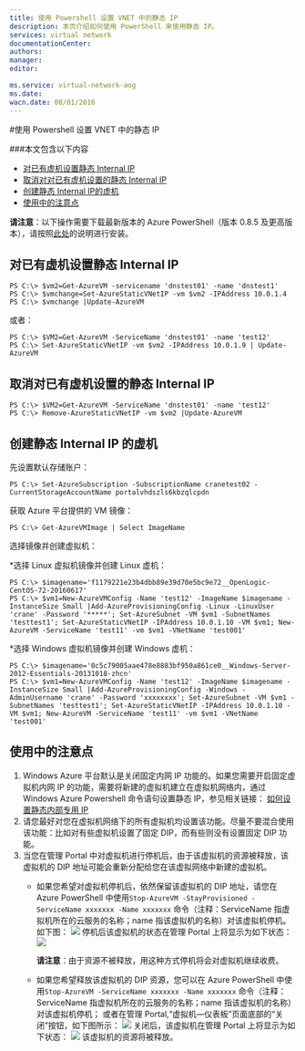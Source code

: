 ```yaml
---
title: 使用 Powershell 设置 VNET 中的静态 IP
description: 本页介绍如何使用 PowerShell 来使用静态 IP。
services: virtual network
documentationCenter: 
authors: 
manager: 
editor: 

ms.service: virtual-network-aog
ms.date: 
wacn.date: 08/01/2016
---
```


#使用 Powershell 设置 VNET 中的静态 IP 

###本文包含以下内容

- [对已有虚机设置静态 Internal IP](#exist)
- [取消对对已有虚机设置的静态 Internal IP](#cancle)
- [创建静态 Internal IP的虚机](#create)
- [使用中的注意点](#note)

**请注意**：以下操作需要下载最新版本的 Azure PowerShell（版本 0.8.5 及更高版本），请按照[此处](./powershell-install-configure.md)的说明进行安装。

## <a id="exist"></a>对已有虚机设置静态 Internal IP	

```
PS C:\> $vm2=Get-AzureVM -servicename 'dnstest01' -name 'dnstest1'
PS C:\> $vmchange=Set-AzureStaticVNetIP -vm $vm2 -IPAddress 10.0.1.4
PS C:\> $vmchange |Update-AzureVM
```

或者：

```
PS C:\> $VM2=Get-AzureVM -ServiceName 'dnstest01' -name 'test12' 
PS C:\> Set-AzureStaticVNetIP -vm $vm2 -IPAddress 10.0.1.9 | Update-AzureVM
```

## <a id="cancle"></a>取消对已有虚机设置的静态 Internal IP 

```
PS C:\> $VM2=Get-AzureVM -ServiceName 'dnstest01' -name 'test12'
PS C:\> Remove-AzureStaticVNetIP -vm $vm2 |Update-AzureVM
```

## <a id="create"></a>创建静态 Internal IP 的虚机

先设置默认存储账户：

```
PS C:\> Set-AzureSubscription -SubscriptionName cranetest02 -CurrentStorageAccountName portalvhdszls6kbzqlcpdn
```

获取 Azure 平台提供的 VM 镜像：

```
PS C:\> Get-AzureVMImage | Select ImageName
```

选择镜像并创建虚拟机：

*选择 Linux 虚拟机镜像并创建 Linux 虚机：

```
PS C:\> $imagename='f1179221e23b4dbb89e39d70e5bc9e72__OpenLogic-CentOS-72-20160617'	
PS C:\> $vm1=New-AzureVMConfig -Name 'test12' -ImageName $imagename -InstanceSize Small |Add-AzureProvisioningConfig -Linux -LinuxUser 'crane' -Password '*****'; Set-AzureSubnet -VM $vm1 -SubnetNames 'testtest1'; Set-AzureStaticVNetIP -IPAddress 10.0.1.10 -VM $vm1; New-AzureVM -ServiceName 'test11' -vm $vm1 -VNetName 'test001'
```

*选择 Windows 虚拟机镜像并创建 Windows 虚机：

```
PS C:\> $imagename='0c5c79005aae478e8883bf950a861ce0__Windows-Server-2012-Essentials-20131018-zhcn'
PS C:\> $vm1=New-AzureVMConfig -Name 'test12' -ImageName $imagename -InstanceSize Small |Add-AzureProvisioningConfig -Windows -AdminUsername 'crane' -Password 'xxxxxxxx'; Set-AzureSubnet -VM $vm1 -SubnetNames 'testtest1'; Set-AzureStaticVNetIP -IPAddress 10.0.1.10 -VM $vm1; New-AzureVM -ServiceName 'test11' -vm $vm1 -VNetName 'test001'
```

## <a id="note"></a>使用中的注意点

1. Windows Azure 平台默认是关闭固定内网 IP 功能的。如果您需要开启固定虚拟机内网 IP 的功能，需要将新建的虚拟机建立在虚拟机网络内，通过 Windows Azure Powershell 命令语句设置静态 IP，参见相关链接： [如何设置静态内部专用 IP](./virtual-network/virtual-networks-reserved-private-ip.md)  
2. 请您最好对您在虚拟机网络下的所有虚拟机均设置该功能。尽量不要混合使用该功能：比如对有些虚拟机设置了固定 DIP，而有些则没有设置固定 DIP 功能。
3. 当您在管理 Portal 中对虚拟机进行停机后，由于该虚拟机的资源被释放，该虚拟机的 DIP 地址可能会重新分配给您在该虚拟网络中新建的虚拟机。
   - 如果您希望对虚拟机停机后，依然保留该虚拟机的 DIP 地址，请您在 Azure PowerShell 中使用`Stop-AzureVM -StayProvisioned -ServiceName xxxxxxx -Name xxxxxxx` 命令（注释：ServiceName 指虚拟机所在的云服务的名称；name 指该虚拟机的名称）对该虚拟机停机。如下图：
         ![](./media/aog-virtual-network-how-to-use-internal-ip/stop-vm-stay.jpg)
        停机后该虚拟机的状态在管理 Portal 上将显示为如下状态：
        ![](./media/aog-virtual-network-how-to-use-internal-ip/stop-vm-stay-status.gif)

        **请注意**：由于资源不被释放，用这种方式停机将会对虚拟机继续收费。
   - 如果您希望释放该虚拟机的 DIP 资源，您可以在 Azure PowerShell 中使用`Stop-AzureVM -ServiceName xxxxxxx -Name xxxxxxx` 命令（注释：ServiceName 指虚拟机所在的云服务的名称；name 指该虚拟机的名称）对该虚拟机停机；
或者在管理 Portal,“虚拟机—仪表板”页面底部的“关闭”按钮，如下图所示：
         ![](./media/aog-virtual-network-how-to-use-internal-ip/stop-vm-shut.jpg)
        关闭后，该虚拟机在管理 Portal 上将显示为如下状态：
        ![](./media/aog-virtual-network-how-to-use-internal-ip/stop-vm-shut-status.jpg)
        该虚拟机的资源将被释放。